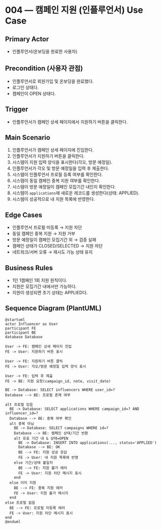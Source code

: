 # 004 — 캠페인 지원 (인플루언서) Use Case

## Primary Actor
- 인플루언서(온보딩을 완료한 사용자)

## Precondition (사용자 관점)
- 인플루언서로 회원가입 및 온보딩을 완료했다.
- 로그인 상태다.
- 캠페인이 OPEN 상태다.

## Trigger
- 인플루언서가 캠페인 상세 페이지에서 지원하기 버튼을 클릭한다.

## Main Scenario
1. 인플루언서가 캠페인 상세 페이지에 진입한다.
2. 인플루언서가 지원하기 버튼을 클릭한다.
3. 시스템이 지원 입력 양식을 표시한다(각오, 방문 예정일).
4. 인플루언서가 각오 및 방문 예정일을 입력 후 제출한다.
5. 시스템이 인플루언서 프로필 등록 여부를 확인한다.
6. 시스템이 동일 캠페인 중복 지원 여부를 확인한다.
7. 시스템이 방문 예정일이 캠페인 모집기간 내인지 확인한다.
8. 시스템이 `applications`에 새로운 레코드를 생성한다(상태: APPLIED).
9. 시스템이 성공적으로 내 지원 목록에 반영한다.

## Edge Cases
- 인플루언서 프로필 미등록 → 지원 차단
- 동일 캠페인 중복 지원 → 지원 거부
- 방문 예정일이 캠페인 모집기간 외 → 검증 실패
- 캠페인 상태가 CLOSED/SELECTED → 지원 차단
- 네트워크/서버 오류 → 재시도 가능 상태 유지

## Business Rules
- 1인 1캠페인 1회 지원 원칙이다.
- 지원은 모집기간 내에서만 가능하다.
- 지원이 생성되면 초기 상태는 APPLIED다.

## Sequence Diagram (PlantUML)

```plantuml
@startuml
actor Influencer as User
participant FE
participant BE
database Database

User -> FE: 캠페인 상세 페이지 진입
FE -> User: 지원하기 버튼 표시

User -> FE: 지원하기 버튼 클릭
FE -> User: 각오/방문 예정일 입력 양식 표시

User -> FE: 입력 후 제출
FE -> BE: 지원 요청(campaign_id, note, visit_date)

BE -> Database: SELECT influencers WHERE user_id=?
Database --> BE: 프로필 존재 여부

alt 프로필 있음
  BE -> Database: SELECT applications WHERE campaign_id=? AND influencer_id=?
  Database --> BE: 중복 여부 확인
  alt 중복 아님
    BE -> Database: SELECT campaigns WHERE id=?
    Database --> BE: 캠페인 상태/기간 반환
    alt 유효 기간 내 & 상태=OPEN
      BE -> Database: INSERT INTO applications(..., status='APPLIED')
      Database --> BE: OK
      BE --> FE: 지원 성공 응답
      FE -> User: 내 지원 목록에 반영
    else 기간/상태 불일치
      BE --> FE: 지원 불가 에러
      FE -> User: 지원 차단 메시지 표시
    end
  else 이미 지원
    BE --> FE: 중복 지원 에러
    FE -> User: 지원 불가 메시지
  end
else 프로필 없음
  BE --> FE: 프로필 미등록 에러
  FE -> User: 지원 차단 메시지 표시
end
@enduml
```
